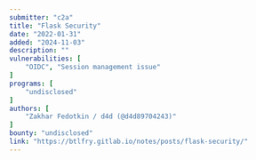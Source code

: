 ```yaml
---
submitter: "c2a"
title: "Flask Security"
date: "2022-01-31"
added: "2024-11-03"
description: ""
vulnerabilities: [
    "OIDC", "Session management issue"
]
programs: [
    "undisclosed"
]
authors: [
    "Zakhar Fedotkin / d4d (@d4d89704243)"
]
bounty: "undisclosed"
link: "https://btlfry.gitlab.io/notes/posts/flask-security/"
---
```




